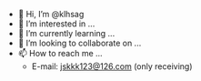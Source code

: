 - 👋 Hi, I’m @klhsag
- 👀 I’m interested in ...
- 🌱 I’m currently learning ...
- 💞️ I’m looking to collaborate on ...
- 📫 How to reach me ...
  + E-mail: jskkk123@126.com (only receiving)

<!---
klhsag/klhsag is a ✨ special ✨ repository because its `README.md` (this file) appears on your GitHub profile.
You can click the Preview link to take a look at your changes.
--->
